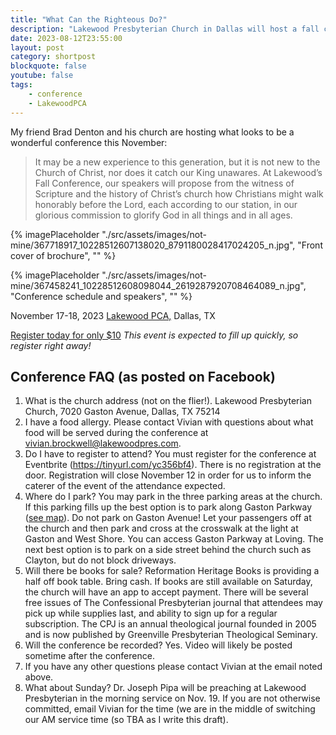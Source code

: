 ```yaml
---
title: "What Can the Righteous Do?"
description: "Lakewood Presbyterian Church in Dallas will host a fall conference 'What Can the Righteous Do?' in November with Dr. Joel Beeke and Dr. Joseph Pipa among other speakers."
date: 2023-08-12T23:55:00
layout: post
category: shortpost
blockquote: false
youtube: false
tags:
    - conference
    - LakewoodPCA
---
```


My friend Brad Denton and his church are hosting what looks to be a wonderful conference this November:

>It may be a new experience to this generation, but it is not new to the Church of Christ, nor does it catch our King unawares. At Lakewood’s Fall Conference, our speakers will propose from the witness of Scripture and the history of Christ’s church how Christians might walk honorably before the Lord, each according to our station, in our glorious commission to glorify God in all things and in all ages.

{% imagePlaceholder "./src/assets/images/not-mine/367718917_10228512607138020_8791180028417024205_n.jpg", "Front cover of brochure", "" %}

{% imagePlaceholder "./src/assets/images/not-mine/367458241_10228512608098044_2619287920708464089_n.jpg", "Conference schedule and speakers", "" %}

November 17-18, 2023
[Lakewood PCA,](https://www.lakewoodpres.com/church-home) Dallas, TX

[Register today for only $10](https://www.eventbrite.com/e/lakewood-presbyterian-church-fall-conference-what-can-the-righteous-do-tickets-673339495557) _This event is expected to fill up quickly, so register right away!_


## Conference FAQ (as posted on Facebook)

1. What is the church address (not on the flier!). Lakewood Presbyterian Church, 7020 Gaston Avenue, Dallas, TX 75214
2. I have a food allergy. Please contact Vivian with questions about what food will be served during the conference at vivian.brockwell@lakewoodpres.com.
3. Do I have to register to attend? You must register for the conference at Eventbrite (https://tinyurl.com/yc356bf4). There is no registration at the door. Registration will close November 12 in order for us to inform the caterer of the event of the attendance expected.
4. Where do I park? You may park in the three parking areas at the church. If this parking fills up the best option is to park along Gaston Parkway ([see map](https://www.google.com/maps/place/Lakewood+Presbyterian+Church/@32.814038,-96.7369029,18z/data=!4m6!3m5!1s0x864ea1f0de72ec11:0x2cf6478ba3c8bdba!8m2!3d32.8144438!4d-96.7370477!16s%2Fg%2F1wcxdhsg?entry=ttu)). Do not park on Gaston Avenue! Let your passengers off at the church and then park and cross at the crosswalk at the light at Gaston and West Shore. You can access Gaston Parkway at Loving. The next best option is to park on a side street behind the church such as Clayton, but do not block driveways.
5. Will there be books for sale? Reformation Heritage Books is providing a half off book table. Bring cash. If books are still available on Saturday, the church will have an app to accept payment. There will be several free issues of The Confessional Presbyterian journal that attendees may pick up while supplies last, and ability to sign up for a regular subscription. The CPJ is an annual theological journal founded in 2005 and is now published by Greenville Presbyterian Theological Seminary.
6. Will the conference be recorded? Yes. Video will likely be posted sometime after the conference.
7. If you have any other questions please contact Vivian at the email noted above.
8.  What about Sunday? Dr. Joseph Pipa will be preaching at Lakewood Presbyterian in the morning service on Nov. 19.  If you are not otherwise committed, email Vivian for the time (we are in the middle of switching our AM service time (so TBA as I write this draft).
